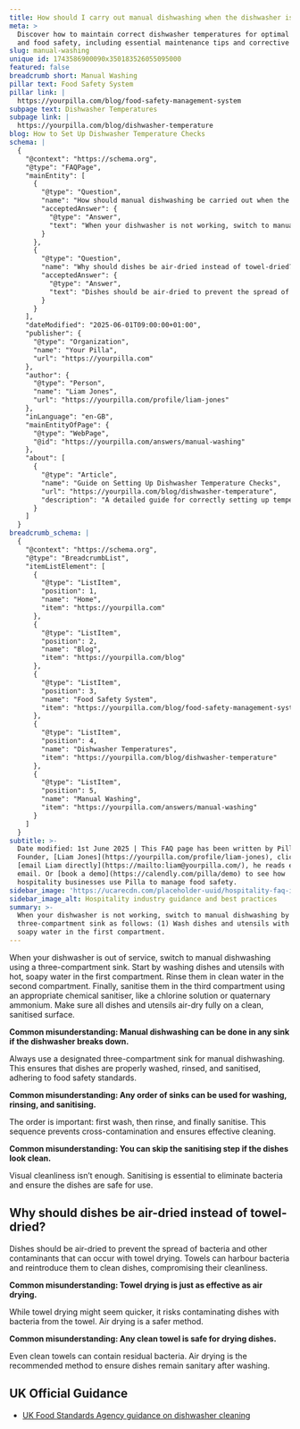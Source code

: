 ```yaml
---
title: How should I carry out manual dishwashing when the dishwasher is broken?
meta: >
  Discover how to maintain correct dishwasher temperatures for optimal hygiene
  and food safety, including essential maintenance tips and corrective actions.
slug: manual-washing
unique id: 1743586900090x350183526055095000
featured: false
breadcrumb short: Manual Washing
pillar text: Food Safety System
pillar link: |
  https://yourpilla.com/blog/food-safety-management-system
subpage text: Dishwasher Temperatures
subpage link: |
  https://yourpilla.com/blog/dishwasher-temperature
blog: How to Set Up Dishwasher Temperature Checks
schema: |
  {
    "@context": "https://schema.org",
    "@type": "FAQPage",
    "mainEntity": [
      {
        "@type": "Question",
        "name": "How should manual dishwashing be carried out when the dishwasher is broken?",
        "acceptedAnswer": {
          "@type": "Answer",
          "text": "When your dishwasher is not working, switch to manual dishwashing by using a three-compartment sink as follows: (1) Wash dishes and utensils with hot, soapy water in the first compartment. (2) Rinse them in clean water in the second compartment. (3) Sanitise them in the third compartment using an appropriate chemical sanitiser like a chlorine solution or quaternary ammonium. Ensure all dishes and utensils air-dry completely on a clean, sanitised surface, following food safety standards."
        }
      },
      {
        "@type": "Question",
        "name": "Why should dishes be air-dried instead of towel-dried?",
        "acceptedAnswer": {
          "@type": "Answer",
          "text": "Dishes should be air-dried to prevent the spread of bacteria and contaminants, which can occur with towel drying. Towels, even when clean, might harbour bacteria and reintroduce them to cleaned dishes, thus compromising their cleanliness. Air drying is a safer and more sanitary method."
        }
      }
    ],
    "dateModified": "2025-06-01T09:00:00+01:00",
    "publisher": {
      "@type": "Organization",
      "name": "Your Pilla",
      "url": "https://yourpilla.com"
    },
    "author": {
      "@type": "Person",
      "name": "Liam Jones",
      "url": "https://yourpilla.com/profile/liam-jones"
    },
    "inLanguage": "en-GB",
    "mainEntityOfPage": {
      "@type": "WebPage",
      "@id": "https://yourpilla.com/answers/manual-washing"
    },
    "about": [
      {
        "@type": "Article",
        "name": "Guide on Setting Up Dishwasher Temperature Checks",
        "url": "https://yourpilla.com/blog/dishwasher-temperature",
        "description": "A detailed guide for correctly setting up temperature checks on dishwashers within a restaurant or hospitality business to ensure optimal performance and safety."
      }
    ]
  }
breadcrumb_schema: |
  {
    "@context": "https://schema.org",
    "@type": "BreadcrumbList",
    "itemListElement": [
      {
        "@type": "ListItem",
        "position": 1,
        "name": "Home",
        "item": "https://yourpilla.com"
      },
      {
        "@type": "ListItem",
        "position": 2,
        "name": "Blog",
        "item": "https://yourpilla.com/blog"
      },
      {
        "@type": "ListItem",
        "position": 3,
        "name": "Food Safety System",
        "item": "https://yourpilla.com/blog/food-safety-management-system"
      },
      {
        "@type": "ListItem",
        "position": 4,
        "name": "Dishwasher Temperatures",
        "item": "https://yourpilla.com/blog/dishwasher-temperature"
      },
      {
        "@type": "ListItem",
        "position": 5,
        "name": "Manual Washing",
        "item": "https://yourpilla.com/answers/manual-washing"
      }
    ]
  }
subtitle: >-
  Date modified: 1st June 2025 | This FAQ page has been written by Pilla
  Founder, [Liam Jones](https://yourpilla.com/profile/liam-jones), click to
  [email Liam directly](https://mailto:liam@yourpilla.com/), he reads every
  email. Or [book a demo](https://calendly.com/pilla/demo) to see how
  hospitality businesses use Pilla to manage food safety.
sidebar_image: 'https://ucarecdn.com/placeholder-uuid/hospitality-faq-image.jpg'
sidebar_image_alt: Hospitality industry guidance and best practices
summary: >-
  When your dishwasher is not working, switch to manual dishwashing by using a
  three-compartment sink as follows: (1) Wash dishes and utensils with hot,
  soapy water in the first compartment.
---
```

When your dishwasher is out of service, switch to manual dishwashing using a three-compartment sink. Start by washing dishes and utensils with hot, soapy water in the first compartment. Rinse them in clean water in the second compartment. Finally, sanitise them in the third compartment using an appropriate chemical sanitiser, like a chlorine solution or quaternary ammonium. Make sure all dishes and utensils air-dry fully on a clean, sanitised surface.

**Common misunderstanding: Manual dishwashing can be done in any sink if the dishwasher breaks down.**

Always use a designated three-compartment sink for manual dishwashing. This ensures that dishes are properly washed, rinsed, and sanitised, adhering to food safety standards.

**Common misunderstanding: Any order of sinks can be used for washing, rinsing, and sanitising.**

The order is important: first wash, then rinse, and finally sanitise. This sequence prevents cross-contamination and ensures effective cleaning.

**Common misunderstanding: You can skip the sanitising step if the dishes look clean.**

Visual cleanliness isn’t enough. Sanitising is essential to eliminate bacteria and ensure the dishes are safe for use.

## Why should dishes be air-dried instead of towel-dried?

Dishes should be air-dried to prevent the spread of bacteria and other contaminants that can occur with towel drying. Towels can harbour bacteria and reintroduce them to clean dishes, compromising their cleanliness.

**Common misunderstanding: Towel drying is just as effective as air drying.**

While towel drying might seem quicker, it risks contaminating dishes with bacteria from the towel. Air drying is a safer method.

**Common misunderstanding: Any clean towel is safe for drying dishes.**

Even clean towels can contain residual bacteria. Air drying is the recommended method to ensure dishes remain sanitary after washing.

## UK Official Guidance

-   [UK Food Standards Agency guidance on dishwasher cleaning](https://www.food.gov.uk/sites/default/files/media/document/sfbb-retailers-cleaning-03-cleaning-effectively.pdf)
